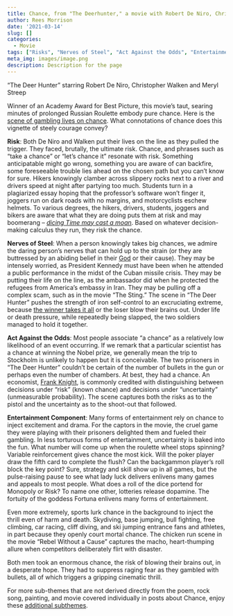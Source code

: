 ```yaml
---
title: Chance, from "The Deerhunter," a movie with Robert De Niro, Christopher Walken and Meryl Streep
author: Rees Morrison
date: '2021-03-14'
slug: []
categories:
  - Movie
tags: ["Risks", "Nerves of Steel", "Act Against the Odds", "Entertainment Component",]
meta_img: images/image.png
description: Description for the page
---
```


“The Deer Hunter” starring Robert De Niro, Christopher Walken and Meryl Streep

Winner of an Academy Award for Best Picture, this movie’s taut, searing minutes of prolonged Russian Roulette embody pure chance.   Here is the [scene of gambling lives on chance]( https://www.youtube.com/watch?v=aCW9NsrV6VM).  What connotations of chance does this vignette of steely courage convey?

**Risk**:   Both De Niro and Walken put their lives on the line as they pulled the trigger.  They faced, brutally, the ultimate risk.  Chance, and phrases such as “take a chance” or “let’s chance it” resonate with risk.  Something anticipatable might go wrong, something you are aware of can backfire, some foreseeable trouble lies ahead on the chosen path but you can’t know for sure.  Hikers knowingly clamber across slippery rocks next to a river and drivers speed at night after partying too much.  Students turn in a plagiarized essay hoping that the professor’s software won’t finger it, joggers run on dark roads with no margins, and motorcyclists eschew helmets.  To various degrees, the hikers, drivers, students, joggers and bikers are aware that what they are doing puts them at risk and may boomerang – [*dicing Time may cast a moan*](https://themesfromart.com/blog/2021-03-14-chancehap/chancehap/).   Based on whatever decision-making calculus they run, they risk the chance.


**Nerves of Steel**:   When a person knowingly takes big chances, we admire the daring person’s nerves that can hold up to the strain (or they are buttressed by an abiding belief in their [God](https://themesfromart.com/blog/2021-03-14-chancechurch/chancechurch/) or their cause).  They may be intensely worried, as President Kennedy must have been when he attended a public performance in the midst of the Cuban missile crisis.  They may be putting their life on the line, as the ambassador did when he protected the refugees from America’s embassy in Iran.  They may be pulling off a complex scam, such as in the movie “The Sting.”   The scene in “The Deer Hunter” pushes the strength of iron self-control to an excruciating extreme, because [the winner takes it all](https://themesfromart.com/blog/2021-03-14-chancewinner/chancewinner/) or the loser blow their brains out.  Under life or death pressure, while repeatedly being slapped, the two soldiers managed to hold it together.

**Act Against the Odds**:  Most people associate “a chance” as a relatively low likelihood of an event occurring.  If we remark that a particular scientist has a chance at winning the Nobel prize, we generally mean the trip to Stockholm is unlikely to happen but it is conceivable.   The two prisoners in “The Deer Hunter” couldn’t be certain of the number of bullets in the gun or perhaps even the number of chambers.   At best, they had a chance.  An economist, [Frank Knight](http://journal.sjdm.org/10/10625a/jdm10625a.pdf), is commonly credited with distinguishing between decisions under “risk” (known chance) and decisions under “uncertainty” (unmeasurable probability).   The scene captures both the risks as to the pistol and the uncertainty as to the shoot-out that followed.

**Entertainment Component**:  Many forms of entertainment rely on chance to inject excitement and drama.  For the captors in the movie, the cruel game they were playing with their prisoners delighted them and fueled their gambling.   In less torturous forms of entertainment, uncertainty is baked into the fun.  What number will come up when the roulette wheel stops spinning?   Variable reinforcement gives chance the most kick.  Will the poker player draw the fifth card to complete the flush?  Can the backgammon player’s roll block the key point?   Sure, strategy and skill show up in all games, but the pulse-raising pause to see what lady luck delivers enlivens many games and appeals to most people.  What does a roll of the dice portend for Monopoly or Risk?   To name one other, lotteries release dopamine.  The fortuity of the goddess Fortuna enlivens many forms of entertainment.  

Even more extremely, sports lurk chance in the background to inject the thrill even of harm and death.  Skydiving, base jumping, bull fighting, free climbing, car racing, cliff diving, and ski jumping entrance fans and athletes, in part because they openly court mortal chance.  The chicken run scene in the movie “Rebel Without a Cause” captures the macho, heart-thumping allure when competitors deliberately flirt with disaster.


Both men took an enormous chance, the risk of blowing their brains out, in a desperate hope.  They had to suppress raging fear as they gambled with bullets, all of which triggers a gripping cinematic thrill. 

For more sub-themes that are not derived directly from the poem, rock song, painting, and movie covered individually in posts about Chance, enjoy these [additional subthemes](https://themesfromart.com/blog/2021-03-14-chanceadditional/chanceaddl/).
